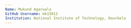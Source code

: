 ```yaml
---
Name: Mukund Agarwala
GitHub Username: mk15012
Institution: National Institute of Technology, Rourkela
---
```

